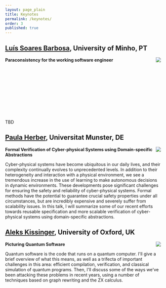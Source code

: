 ```yaml
---
layout: page_plain
title: Keynotes
permalink: /keynotes/
order: 3
published: true
---
```


## [Luís Soares Barbosa](https://www.di.uminho.pt/~lsb/), University of Minho, PT

<img src="{{ site.baseurl }}{% link assets/images/people/barbosa.png %}" class="imageSpeaker" align="right"/>

 

<p style="min-height: 170px;">
<strong>Paraconsistency for the working software engineer</strong>

<br/>TBD

</p>


## [Paula Herber](https://www.uni-muenster.de/EmbSys/team/herber/), Universitat Munster, DE

<img src="{{ site.baseurl }}{% link assets/images/people/herber.png %}" class="imageSpeaker" align="right"/>

<!-- <p style="min-height: 170px;">
	TBD
</p>
 -->

**Formal Verification of Cyber-physical Systems using Domain-specific Abstractions**

Cyber-physical systems have become ubiquitous in our daily lives, and their complexity continually evolves to unprecedented levels. In addition to their heterogeneity and interaction with a physical environment, we see a tremendous increase in the use of learning to make autonomous decisions in dynamic environments. These developments pose significant challenges for ensuring the safety and reliability of cyber-physical systems. Formal methods have the potential to guarantee crucial safety properties under all circumstances, but are incredibly expensive and severely suffer from scalability issues. In this talk, I will summarize some of our recent efforts towards reusable specification and more scalable verification of cyber-physical systems using domain-specific abstractions. 

<!--
Bio: Paula Herber is a full professor and head of the Embedded Systems group at the Computer Science Department at the University of Münster, Germany, and a part-time full professor at the University of Twente in the Formal Methods and Tools (FMT) group in the Netherlands. She has received her Ph.D. from TU Berlin in 2010, and worked as a postdoc at the International Computer Science Institute (ICSI) in Berkeley, California, as a substitute professor at the University of Potsdam, and as a postdoc and independent research group leader at TU Berlin. Her main research interests are quality assurance for embedded systems, test automation, and formal methods. She is best known for her contributions to the formalization of industrially used system design languages such as SystemC and Simulink, and highly interested in new techniques to increase the applicability of formal methods for embedded and cyber-physical systems.
-->


## [Aleks Kissinger](https://www.cs.ox.ac.uk/people/aleks.kissinger/), University of Oxford, UK

<img src="{{ site.baseurl }}{% link assets/images/people/kissinger.jpg %}" class="imageSpeaker" align="right"/>

**Picturing Quantum Software**

Quantum software is the code that runs on a quantum computer. I'll give a brief overview of what this means, as well as a trifecta of important challenges in this area: efficient compilation, verification, and classical simulation of quantum programs. Then, I'll discuss some of the ways we've been attacking these problems in recent years, using a number of techniques based on graph rewriting and the ZX calculus.





<!--
	962 × 1039 
	512 x 553	

	512 × 982

## [Burcu Kulahcioglu Ozkan](https://burcuku.github.io/home/), TU Delft

<img src="{{ site.baseurl }}{% link assets/images/UA1.png %}" class="imageSpeaker" align="right"/>

**Randomized Testing of Distributed Systems**

Distributed systems are prone to concurrency bugs due to the nondeterminism in the interleavings of the concurrent events in an execution. Detecting and diagnosing concurrency bugs in distributed systems is critical since unforeseen interleavings of concurrent messages, network, or process faults can result in unexpected, erroneous system behavior. However, concurrency bugs are hard to detect as they are triggered only in some subtle interleavings of the events.

Random testing is a practical way of searching for bugs in large distributed systems. While naïve random stress testing is unlikely to discover bugs that rarely occur, recent randomized testing algorithms offer effective testing methods. They provide theoretical guarantees on detecting bugs based on combinatorial results and borrowing ideas from formal methods and verification. In this talk, we will overview the key ideas in randomized testing techniques for detecting concurrency bugs in distributed systems.

## [Reiner Hähnle](https://www.informatik.tu-darmstadt.de/se/gruppenmitglieder/groupmembers_detailseite_30784.en.jsp), TU Darmstadt

<img src="{{ site.baseurl }}{% link assets/images/UA1.png %}" class="imageSpeaker" align="right"/>

**Context-aware Trace Contracts**

The behavior of concurrent, asynchronous procedures depends in general on the call context, because of the global protocol that governs scheduling. This context cannot be specified with the state-based Hoare-style contracts common in deductive verification. Recent work generalized state-based to trace contracts, which permit to specify internal behavior of a procedure, such as calls or state changes, but not its call context. In this talk we discuss a program logic of context-aware trace contracts for specifying global behavior of asynchronous programs. We also provide a sound proof system that addresses two challenges: To observe the program state not merely at the end points of a procedure, we introduce the novel concept of an observation quantifier. And to combat combinatorial explosion of possible call sequences of procedures, we transfer Liskov's principle of behavioral subtyping to the analysis of asynchronous procedures.

Joint work with: Eduard Kamburjan (U Oslo), Marco Scaletta (TU Darmstadt)

## [Mira Mezini](https://www.stg.tu-darmstadt.de/main_stg/staff_stg/mira_mezini_1.en.jsp), TU Darmstadt

<img src="{{ site.baseurl }}{% link assets/images/UA1.png %}" class="imageSpeaker" align="right"/>

**Safe and Secure Programming Abstractions for Decentralized Software**

Today’s computing infrastructure is massively distributed across geo-replicated clouds in the back-end and millions of increasingly powerful devices in the front-end. Applications running on this massively distributed infrastructure are different from traditional distributed applications – they often interact with their surroundingsand their execution flow is not determined by these unpredictable interactions. While today’s software architecture is centralized with data and computations mostly hosted in back-end clouds and front-end devices merely interfacing to the world, there is a call for decentralization, motivated by requirements for privacy, latency, availability (even for deployments with intermittent connectivity in the front-end), and made possible by increased resources in the front-end. But decentralization brings back long-standing challenges of distributed software on the table of application developers, which are amplified due to global distribution, the quest for decentralization, and the interactive nature of applications. At the same time, our programming methods are not up to these challenges, leaving complexity on the shoulders of application developers to manage. 

In this talk, I will present ongoing work on the REScala project, which aims to close this gap. REScala – a library-based extension of the Scala language - advances the state of scientific knowledge in the area of programming foundations for distributed interactive learning applications. It makes decentralization and interactivity first-class programming principles. Computations running on individual nodes of the computing infrastructure have their local view on data and execution, but these views are composable by-design with guaranteed safety and security properties. Moreover, the views have native time-changing capabilities, whichenables them to jointly evolve in time and space.
-->
